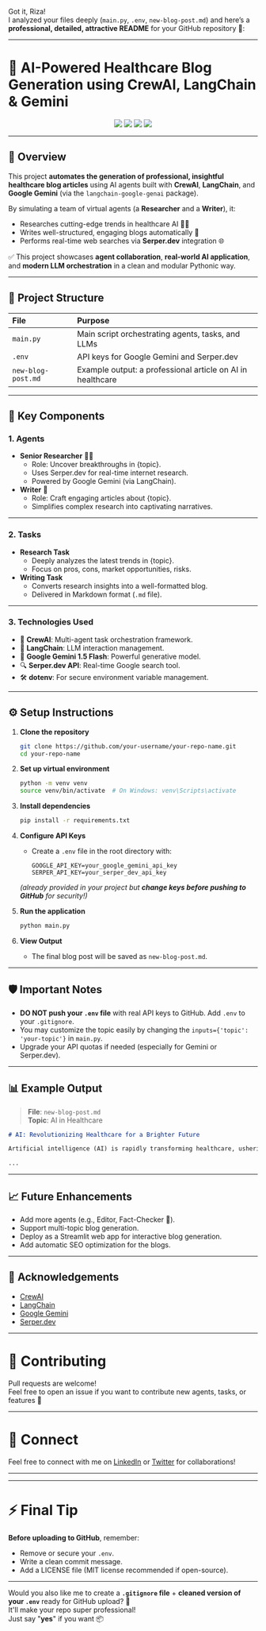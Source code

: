 Got it, Riza!  
I analyzed your files deeply (`main.py`, `.env`, `new-blog-post.md`) and here’s a **professional, detailed, attractive README** for your GitHub repository 🚀:

---

# 🧠 AI-Powered Healthcare Blog Generation using CrewAI, LangChain & Gemini

<div align="center">
  <img src="https://img.shields.io/badge/Python-3.10-blue.svg" />
  <img src="https://img.shields.io/badge/CrewAI-0.22.6-orange" />
  <img src="https://img.shields.io/badge/Gemini-1.5--Flash-brightgreen" />
  <img src="https://img.shields.io/badge/LangChain-0.0.340-critical" />
</div>

---

## 📖 Overview

This project **automates the generation of professional, insightful healthcare blog articles** using AI agents built with **CrewAI**, **LangChain**, and **Google Gemini** (via the `langchain-google-genai` package).

By simulating a team of virtual agents (a **Researcher** and a **Writer**), it:
- Researches cutting-edge trends in healthcare AI 🧑‍🔬
- Writes well-structured, engaging blogs automatically 📝
- Performs real-time web searches via **Serper.dev** integration 🌐

✅ This project showcases **agent collaboration**, **real-world AI application**, and **modern LLM orchestration** in a clean and modular Pythonic way.

---

## 📂 Project Structure

| File | Purpose |
|:-----|:--------|
| `main.py` | Main script orchestrating agents, tasks, and LLMs |
| `.env` | API keys for Google Gemini and Serper.dev |
| `new-blog-post.md` | Example output: a professional article on AI in healthcare |

---

## 🚀 Key Components

### 1. **Agents**
- **Senior Researcher** 🧑‍🔬
  - Role: Uncover breakthroughs in {topic}.
  - Uses Serper.dev for real-time internet research.
  - Powered by Google Gemini (via LangChain).
- **Writer** 📝
  - Role: Craft engaging articles about {topic}.
  - Simplifies complex research into captivating narratives.

---

### 2. **Tasks**
- **Research Task**
  - Deeply analyzes the latest trends in {topic}.
  - Focus on pros, cons, market opportunities, risks.
- **Writing Task**
  - Converts research insights into a well-formatted blog.
  - Delivered in Markdown format (`.md` file).

---

### 3. **Technologies Used**
- 🧠 **CrewAI**: Multi-agent task orchestration framework.
- 🔗 **LangChain**: LLM interaction management.
- 🤖 **Google Gemini 1.5 Flash**: Powerful generative model.
- 🔍 **Serper.dev API**: Real-time Google search tool.
- 🛠️ **dotenv**: For secure environment variable management.

---

## ⚙️ Setup Instructions

1. **Clone the repository**
   ```bash
   git clone https://github.com/your-username/your-repo-name.git
   cd your-repo-name
   ```

2. **Set up virtual environment**
   ```bash
   python -m venv venv
   source venv/bin/activate  # On Windows: venv\Scripts\activate
   ```

3. **Install dependencies**
   ```bash
   pip install -r requirements.txt
   ```

4. **Configure API Keys**
   - Create a `.env` file in the root directory with:
     ```env
     GOOGLE_API_KEY=your_google_gemini_api_key
     SERPER_API_KEY=your_serper_dev_api_key
     ```
   *(already provided in your project but **change keys before pushing to GitHub** for security!)*

5. **Run the application**
   ```bash
   python main.py
   ```

6. **View Output**
   - The final blog post will be saved as `new-blog-post.md`.

---

## 🛡️ Important Notes
- **DO NOT push your `.env` file** with real API keys to GitHub. Add `.env` to your `.gitignore`.
- You may customize the topic easily by changing the `inputs={'topic': 'your-topic'}` in `main.py`.
- Upgrade your API quotas if needed (especially for Gemini or Serper.dev).

---

## 📊 Example Output

> **File**: `new-blog-post.md`  
> **Topic**: AI in Healthcare

```markdown
# AI: Revolutionizing Healthcare for a Brighter Future

Artificial intelligence (AI) is rapidly transforming healthcare, ushering in an era of personalized and proactive medicine. AI-powered diagnostic tools are enhancing the accuracy and speed of diagnoses...

...
```

---

## 📈 Future Enhancements
- Add more agents (e.g., Editor, Fact-Checker 🧠).
- Support multi-topic blog generation.
- Deploy as a Streamlit web app for interactive blog generation.
- Add automatic SEO optimization for the blogs.

---

## 🙌 Acknowledgements
- [CrewAI](https://github.com/joaomdmoura/crewAI)
- [LangChain](https://github.com/langchain-ai/langchain)
- [Google Gemini](https://deepmind.google/technologies/gemini/)
- [Serper.dev](https://serper.dev/)

---

# 📣 Contributing

Pull requests are welcome!  
Feel free to open an issue if you want to contribute new agents, tasks, or features 🚀

---

# 🧡 Connect

Feel free to connect with me on [LinkedIn](https://linkedin.com) or [Twitter](https://twitter.com) for collaborations!

---

---
# ⚡ Final Tip
**Before uploading to GitHub**, remember:
- Remove or secure your `.env`.
- Write a clean commit message.
- Add a LICENSE file (MIT license recommended if open-source).

---

Would you also like me to create a **`.gitignore` file** + **cleaned version of your `.env`** ready for GitHub upload? 🚀  
It'll make your repo super professional!  
Just say "**yes**" if you want 📦
